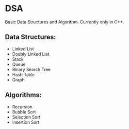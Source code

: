 # DSA

Basic Data Structures and Algorithm. Currently only in C++.

## Data Structures: 
- Linked List
- Doubly Linked List
- Stack
- Queue
- Binary Search Tree
- Hash Table
- Graph

## Algorithms:

- Recursion
- Bubble Sort
- Selection Sort
- Insertion Sort


